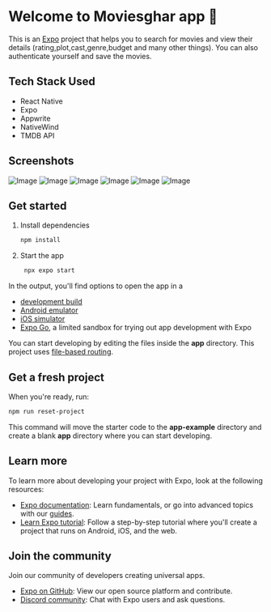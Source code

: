 # Welcome to Moviesghar app 👋

This is an [Expo](https://expo.dev) project that helps you to search for movies and view their details (rating,plot,cast,genre,budget and many other things). You can also authenticate yourself and save the movies.

## Tech Stack Used

- React Native
- Expo
- Appwrite
- NativeWind
- TMDB API

## Screenshots

![Image](https://github.com/user-attachments/assets/b795246c-9a3d-4c1d-9f6e-afc077599116)
![Image](https://github.com/user-attachments/assets/033121b8-6447-46a9-96de-4993bb920f4e)
![Image](https://github.com/user-attachments/assets/3dd21341-ad73-4644-a146-fc4fb8f40147)
![Image](https://github.com/user-attachments/assets/c17de95d-e7ab-4802-a026-f760d3c3593c)
![Image](https://github.com/user-attachments/assets/9c0ce5b1-1404-4108-919d-7d67a4c3d3ec)
![Image](https://github.com/user-attachments/assets/1854b8ed-0320-4fda-bdd9-1dc8496ffe6d)

## Get started

1. Install dependencies

   ```bash
   npm install
   ```

2. Start the app

   ```bash
    npx expo start
   ```

In the output, you'll find options to open the app in a

- [development build](https://docs.expo.dev/develop/development-builds/introduction/)
- [Android emulator](https://docs.expo.dev/workflow/android-studio-emulator/)
- [iOS simulator](https://docs.expo.dev/workflow/ios-simulator/)
- [Expo Go](https://expo.dev/go), a limited sandbox for trying out app development with Expo

You can start developing by editing the files inside the **app** directory. This project uses [file-based routing](https://docs.expo.dev/router/introduction).

## Get a fresh project

When you're ready, run:

```bash
npm run reset-project
```

This command will move the starter code to the **app-example** directory and create a blank **app** directory where you can start developing.

## Learn more

To learn more about developing your project with Expo, look at the following resources:

- [Expo documentation](https://docs.expo.dev/): Learn fundamentals, or go into advanced topics with our [guides](https://docs.expo.dev/guides).
- [Learn Expo tutorial](https://docs.expo.dev/tutorial/introduction/): Follow a step-by-step tutorial where you'll create a project that runs on Android, iOS, and the web.

## Join the community

Join our community of developers creating universal apps.

- [Expo on GitHub](https://github.com/expo/expo): View our open source platform and contribute.
- [Discord community](https://chat.expo.dev): Chat with Expo users and ask questions.
